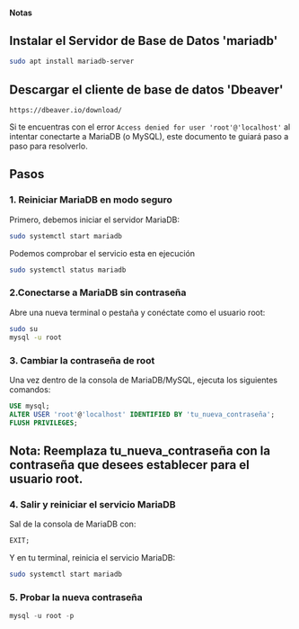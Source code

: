 #### Notas

## Instalar el Servidor de Base de Datos 'mariadb'
```bash
sudo apt install mariadb-server
```
## Descargar el cliente de base de datos 'Dbeaver'
```url
https://dbeaver.io/download/
```

Si te encuentras con el error `Access denied for user 'root'@'localhost'` al intentar conectarte a MariaDB (o MySQL), este documento te guiará paso a paso para resolverlo.

## Pasos

### 1. Reiniciar MariaDB en modo seguro

Primero, debemos iniciar el servidor MariaDB:

```bash
sudo systemctl start mariadb
```
Podemos comprobar el servicio esta en ejecución
```bash
sudo systemctl status mariadb
```

### 2.Conectarse a MariaDB sin contraseña
Abre una nueva terminal o pestaña y conéctate como el usuario root:
```bash
sudo su
mysql -u root
```

### 3. Cambiar la contraseña de root
Una vez dentro de la consola de MariaDB/MySQL, ejecuta los siguientes comandos:
```sql
USE mysql;
ALTER USER 'root'@'localhost' IDENTIFIED BY 'tu_nueva_contraseña';
FLUSH PRIVILEGES;
```
## Nota: Reemplaza tu_nueva_contraseña con la contraseña que desees establecer para el usuario root.

### 4. Salir y reiniciar el servicio MariaDB
Sal de la consola de MariaDB con:
```sql
EXIT;
```
Y en tu terminal, reinicia el servicio MariaDB:
```bash
sudo systemctl start mariadb
```
### 5. Probar la nueva contraseña
```sql
mysql -u root -p
```
